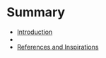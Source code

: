 # Summary

- [Introduction](./introduction.md)
- 
- [References and Inspirations](./references_and_inspirations.md)
